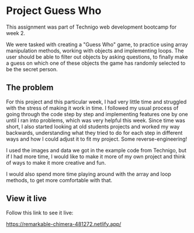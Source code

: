 # Project Guess Who

This assignment was part of Technigo web development bootcamp for week 2.

We were tasked with creating a "Guess Who" game, to practice using array manipulation methods, working with objects and implementing loops. The user should be able to filter out objects by asking questions, to finally make a guess on which one of these objects the game has randomly selected to be the secret person.

## The problem

For this project and this particular week, I had very little time and struggled with the stress of making it work in time. I followed my usual process of going through the code step by step and implementing features one by one until I ran into problems, which was very helpful this week.
Since time was short, I also started looking at old students projects and worked my way backwards, understanding what they tried to do for each step in different ways and how I could adjust it to fit my project. Some reverse-engineering! 

I used the images and data we got in the example code from Technigo, but if I had more time, I would like to make it more of my own project and think of ways to make it more creative and fun.

I would also spend more time playing around with the array and loop methods, to get more comfortable with that. 

## View it live
Follow this link to see it live:

https://remarkable-chimera-481272.netlify.app/